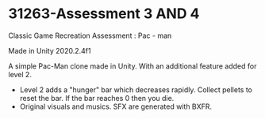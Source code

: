 # 31263-Assessment 3 AND 4
Classic Game Recreation Assessment : Pac - man

Made in Unity 2020.2.4f1

A simple Pac-Man clone made in Unity. With an additional feature added for level 2.
- Level 2 adds a "hunger" bar which decreases rapidly. Collect pellets to reset the bar. If the bar reaches 0 then you die.
- Original visuals and musics. SFX are generated with BXFR.